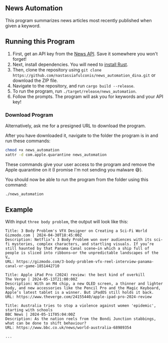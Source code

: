 ## News Automation

This program summarizes news articles most recently published when given a keyword.

## Running this Program

1. First, get an API key from the [News API](https://newsapi.org/account). Save it somewhere you won't forget!
2. Next, install dependencies. You will need to [install Rust](https://www.rust-lang.org/tools/install).
3. Then, clone the repository using `git clone https://github.com/nastassiafulconis/news_automation_dina.git` or download the ZIP file.
4. Navigate to the repository, and run `cargo build --release`.
5. To run the program, run `./target/release/news_automation`.
6. Follow the prompts. The program will ask you for keywords and your API key!

### Download Program

Alternatively, ask me for a presigned URL to download the program. 

After you have downloaded it, navigate to the folder the program is in and run these commands: 

```bash
chmod +x news_automation
xattr -d com.apple.quarantine news_automation
```

These commands give your user access to the program and remove the Apple quarantine on it (I promise I'm not sending you malware 😅).

You should now be able to run the program from the folder using this command: 

```bash
./news_automation
```

## Example

With input `three body problem`, the output will look like this: 

```
Title: 3 Body Problem's VFX Designer on Creating a Sci-Fi World
Gizmodo.com | 2024-04-30T18:45:00Z
Description: Netflix’s 3 Body Problem won over audiences with its sci-fi mysteries, complex characters, and startling visuals. If you’re still haunted by that Panama Canal scene—in which a ship full of people is sliced into ribbons—or the unpredictable landscapes of the V…
URL: https://gizmodo.com/3-body-problem-vfx-reel-interview-panama-canal-vr-game-1851442710

Title: Apple iPad Pro (2024) review: the best kind of overkill
The Verge | 2024-05-13T21:00:00Z
Description: With an M4 chip, a new OLED screen, a thinner and lighter body, and new accessories like the Pencil Pro and the Magic Keyboard, Apple’s latest tablet is a winner. But iPadOS still holds it back.
URL: https://www.theverge.com/24155440/apple-ipad-pro-2024-review

Title: Australia tries to stop a violence against women 'epidemic', starting with schools
BBC News | 2024-05-11T05:04:00Z
Description: As the nation reels from the Bondi Junction stabbings, what can be done to shift behaviour?
URL: https://www.bbc.co.uk/news/world-australia-68989354

...
```
